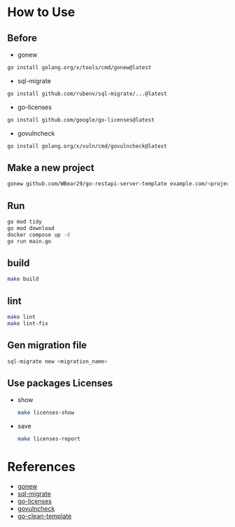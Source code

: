 # How to Use

## Before

- gonew

```bash
go install golang.org/x/tools/cmd/gonew@latest
```

- sql-migrate

```bash
go install github.com/rubenv/sql-migrate/...@latest
```

- go-licenses

```bash
go install github.com/google/go-licenses@latest
```

- govulncheck

```bash
go install golang.org/x/vuln/cmd/govulncheck@latest
```

## Make a new project

```bash
gonew github.com/WBear29/go-restapi-server-template example.com/<project>
```

## Run

```bash
go mod tidy
go mod download
docker compose up -d
go run main.go
```

## build

```bash
make build
```

## lint

```bash
make lint
make lint-fix
```

## Gen migration file

```bash
sql-migrate new <migration_name>
```

## Use packages Licenses

- show
    ```bash
    make licenses-show
    ```
- save
    ```bash
    make licenses-report
    ```

# References

- [gonew](https://go.dev/blog/gonew)
- [sql-migrate](https://github.com/rubenv/sql-migrate)
- [go-licenses](https://github.com/google/go-licenses)
- [govulncheck](https://pkg.go.dev/golang.org/x/vuln#section-readme)
- [go-clean-template](https://github.com/evrone/go-clean-template)